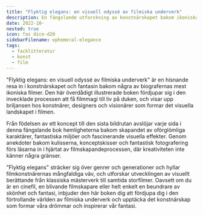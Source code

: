 ```yaml
---
title: "Flyktig elegans: en visuell odyssé av filmiska underverk"
description: En fängslande utforskning av konstnärskapet bakom ikoniska filmer, som ger läsarna en fantastisk inblick i den kreativa processen som ger filmmagi liv på duken.
date: 2022-10-
nested: true
icon: fas dice-d20
sidebarFilename: ephemeral-elegance
tags:
  - facklitteratur
  - konst
  - film
---
```

"Flyktig elegans: en visuell odyssé av filmiska underverk" är en hisnande resa in i konstnärskapet och fantasin bakom några av biografernas mest ikoniska filmer. Den här överdådigt illustrerade boken fördjupar sig i den invecklade processen att få filmmagi till liv på duken, och visar upp briljansen hos konstnärer, designers och visionärer som formar det visuella landskapet i filmen.

Från födelsen av ett koncept till den sista bildrutan avslöjar varje sida i denna fängslande bok hemligheterna bakom skapandet av oförglömliga karaktärer, fantastiska miljöer och fascinerande visuella effekter. Genom anekdoter bakom kulisserna, konceptskisser och fantastisk fotografering förs läsarna in i hjärtat av filmskapandeprocessen, där kreativiteten inte känner några gränser.

"Flyktig elegans" sträcker sig över genrer och generationer och hyllar filmkonstnärernas mångfaldiga väv, och utforskar utvecklingen av visuellt berättande från klassiska mästerverk till samtida storfilmer. Oavsett om du är en cinefil, en blivande filmskapare eller helt enkelt en beundrare av skönhet och fantasi, inbjuder den här boken dig att fördjupa dig i den förtrollande världen av filmiska underverk och upptäcka det konstnärskap som formar våra drömmar och inspirerar vår fantasi.